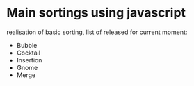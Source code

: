 # Main sortings using javascript

realisation of basic sorting, list of released for current moment:

* Bubble
* Cocktail
* Insertion
* Gnome
* Merge
